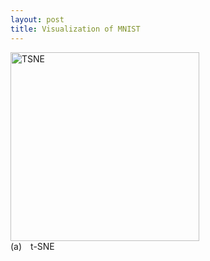 ```yaml
---
layout: post
title: Visualization of MNIST
---
```


<div class="figure">
<div class="center">
<img class="embedded" src="{{ site.baseurl }}figure/tsne.gif" alt="TSNE" style="width: 8cm; max-width: 387px; height: auto; max-height: 371px;"/>
<div class="caption">
(a) t-SNE
</div>
</div>
</div>


